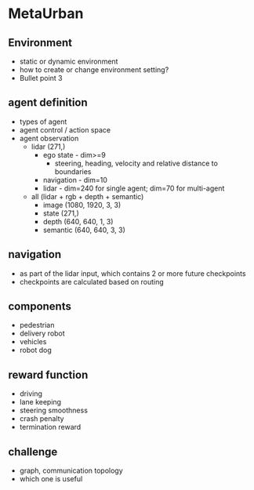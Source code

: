 # MetaUrban

## Environment
- static or dynamic environment
- how to create or change environment setting?
- Bullet point 3

## agent definition
- types of agent
- agent control / action space
- agent observation
    - lidar (271,)
        - ego state - dim>=9
            - steering, heading, velocity and relative distance to boundaries
        - navigation - dim=10
        - lidar - dim=240 for single agent; dim=70 for multi-agent
    - all (lidar + rgb + depth + semantic)
        - image (1080, 1920, 3, 3)
        - state (271,)
        - depth (640, 640, 1, 3)
        - semantic (640, 640, 3, 3)

## navigation
- as part of the lidar input, which contains 2 or more future checkpoints
- checkpoints are calculated based on routing 

## components
- pedestrian
- delivery robot
- vehicles
- robot dog

## reward function
- driving
- lane keeping
- steering smoothness
- crash penalty
- termination reward


## challenge
- graph, communication topology
- which one is useful
